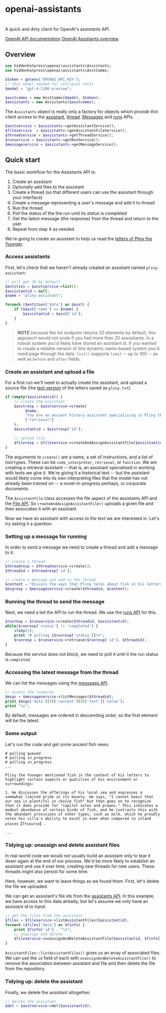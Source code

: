 # openai-assistants
#
A quick and dirty client for OpenAI's assistants API.

[OpenAI API documentation](https://platform.openai.com/docs/api-reference/assistants)
[OpenAI Assistants overview](https://platform.openai.com/docs/assistants/overview)

## Overview

```php
use hiddenhatpress\openai\assistants\Assistants;
use hiddenhatpress\openai\assistants\AsstComms;

$token = getenv('OPENAI_API_KEY');
// this model needed for retrieval tools
$model = "gpt-4-1106-preview";

$asstcomms = new AsstComms($model, $token);
$assistants = new Assistants($asstcomms);
```

The `Assistants` object is really only a factory for objects which provide thin client access to the [assistant](https://platform.openai.com/docs/api-reference/assistants), [thread](https://platform.openai.com/docs/api-reference/threads). [Messages](https://platform.openai.com/docs/api-reference/messages) and [runs](https://platform.openai.com/docs/api-reference/runs) APIs.

```php
$asstservice = $assistants->getAssistantService();
$fileservice  = $assistants->getAssistantFileService();
$threadservice = $assistants->getThreadService();
$runservice = $assistants->getRunService();
$messageservice = $assistants->getMessageService();
```

## Quick start
The basic workflow for the Assistants API is:

1. Create an assistant
2. Optionally add files to the assistant
3. Create a thread (so that different users can use the assistant through your interface)
4. Create a message representing a user's message and add it to thread
5. Run the thread
6. Poll the status of the the run until its status is completed
7. Get the latest message (the response) from the thread and return to the user
8. Repeat from step 4 as needed

We're going to create an assistant to help us read the [letters of Pliny the Younger](https://www.gutenberg.org/ebooks/2811).

### Access assistants

First, let's check that we haven't already created an assistant named `pliny-assistant`:

```php
// will get 20 by default
$entities = $asstservice->list();
$assistantid = null;
$name = "pliny-assistant";

foreach ($entities['data'] as $asst) {
    if ($asst['name'] == $name) {
        $assistantid = $asst['id'];
    }
}
```

> **NOTE** because the list endpoint returns 20 elements by default, this appraoch would not scale if you had more than 20 asssistants. In a robust system you'd likely have stored an assistant id. If you wanted to create a reliable version of this dynamic name-based system you'd need page through the data. `list()` supports `limit` -- up to 100 -- as well as `before` and `after` fields.

### Create an assistant and upload a file

For a first run we'll need to actually create the assistant, and upload a source file (the [text version](https://www.gutenberg.org/ebooks/2811.txt.utf-8) of the letters saved as `pliny.txt`).

```php
if (empty($assistantid)) {
    // create the assistant
    $asstresp = $asstservice->create(
         $name,
         "You are an ancient history assistant specialising in Pliny the Younger",
         ["retrieval"] 
    );
    $assistantid = $asstresp['id'];

    // upload file
    $fileresp = $fileservice->createAndAssignAssistantFile($assistantid, "pliny.txt" );
}
```

The arguments to `create()` are a name, a set of instructions, and a list of tool types. These can be `code_interpreter`, `retrieval`, or `function`. We are creating a retrieval assistant -- that is, an assistant specialised in working with texts we give it. We're giving it a historical text -- but the assistant would likely come into its own interpreting files that the model has not already been trained on -- a novel-in-progress perhaps, or corporate documents.

The `AssistantFile` class accesses the file aspect of the assistants API and the [File API](https://platform.openai.com/docs/api-reference/files). So `createAndAssignAssistantFile()` uploads a given file and then associates it with an assistant.

Now we have an assistant with access to the text we are interested in. Let's try asking it a question.

### Setting up a message for running
In order to send a message we need to create a thread and add a message to it.

```php
// create a thread
$threadresp = $threadservice->create();   
$threadid = $threadresp['id'];

// create a message and add to the thread
$content = "Discuss the ways that Pliny talks about fish in his letters.";
$msgresp = $messageservice->create($threadid, $content);
```

### Running the thread to send the message 
Next, we need a tell the API to run the thread. We use the [runs API](https://platform.openai.com/docs/api-reference/runs) for this.

```php
$runresp = $runservice->create($threadid, $assistantid);
while($runresp['status'] != "completed") {
    sleep(1);
    print "# polling {$runresp['status']}\n";
    $runresp = $runservice->retrieve($runresp['id'], $threadid);
}
```

Because the service does not block, we need to poll it until it the run status is `completed`.

### Accessing the latest message from the thread
We can list the messages using the [messages API](https://platform.openai.com/docs/api-reference/messages).

```php
// access the response
$msgs = $messageservice->listMessages($threadid);
print $msgs['data'][0]['content'][0]['text']['value'];
print "\n";
```

By default, messages are ordered in descending order, so the first element will be the latest.

### Some output

Let's run the code and get some ancient fish news.

```
# polling queued
# polling in_progress
# polling in_progress
...

Pliny the Younger mentioned fish in the context of his letters to highlight certain aspects or qualities of his environment or surroundings:

1. He discusses the offerings of his local sea and expresses a somewhat limited pride in its bounty. He says, "I cannot boast that our sea is plentiful in choice fish" but then goes on to recognize that it does provide for "capital soles and prawns." This indicates a modest abundance of certain kinds of fish, and he contrasts this with the abundant provisions of other types, such as milk, which he proudly notes his villa's ability to excel in even when compared to inland places【7†source】.

...
```

### Tidying up: unassign and delete assistant files
In real world code we would not usually build an assistant only to tear it down again at the end of our process. We'd be more likely to establish an assistant and use it over time, creating new threads for new users. These threads might also persist for some time.

Here, however, we want to leave things as we found them. First, let's delete the file we uploaded.

We can get an assistant's file ids from the [assistants API](https://platform.openai.com/docs/api-reference/assistants). In this example, we have access to this data already, but let's assume we only have an assistant id to hand.

```php
// get the files from the assistant
$files = $fileservice->listAssistantFiles($assistantid);
foreach ($files['data'] as $finfo) {
    print $finfo['id'] . "\n";
    // unassign and delete
    $fileservice->unassignAndDeleteAssistantFile($assistantid, $finfo['id']);
}
```
`AssistantFiles::listAssistantFiles()` gives us an array of associated files. We can use the `id` field of each with `unassignAndDeleteAssistantFile()` to remove the association between assistant and file and then delete the file from the repository.

### Tidying up: delete the assistant
Finally, we delete the assistant altogether.

```php
// delete the assistant
$del = $asstservice->del($assistantid);
```
